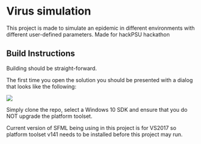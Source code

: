 # Virus simulation

This project is made to simulate an epidemic in different environments with different user-defined parameters.
Made for hackPSU hackathon

## Build Instructions

Building should be straight-forward.

The first time you open the solution you should be presented with a dialog that
looks like the following:

![](img/SolutionActions.png)

Simply clone the repo, select a Windows 10 SDK and ensure that you do NOT
upgrade the platform toolset.

Current version of SFML being using in this project is for VS2017 so platform
toolset v141 needs to be installed before this project may run.
